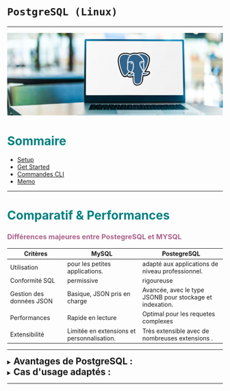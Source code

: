 # `PostgreSQL (Linux)`

---

![postegrean](assets/img/postgre_ban.webp)

<h1 style="color: #008080;">Sommaire </h1>

- [Setup](doc/setup_linux.md)
- [Get Started ](doc/get_started.md)
- [Commandes CLI](doc/commandes_cli.md)
- [Memo](doc/memo.md)

---

<h1 style="color: #008080;">Comparatif & Performances </h1>

<h3 style="color: #ab638c"> Différences majeures entre PostegreSQL et MYSQL </h2>

| Critères                 | MySQL                                      | PostegreSQL                                              |
| ------------------------ | ------------------------------------------ | -------------------------------------------------------- |
| Utilisation              | pour les petites applications.             | adapté aux applications de niveau professionnel.         |
| Conformité SQL           | permissive                                 | rigoureuse                                               |
| Gestion des données JSON | Basique, JSON pris en charge               | Avancée, avec le type JSONB pour stockage et indexation. |
| Performances             | Rapide en lecture                          | Optimal pour les requetes complexes                      |
| Extensibilité            | Limitée en extensions et personnalisation. | Très extensible avec de nombreuses extensions .          |

---

<details>
  <summary><strong style="font-size: 1.5em; font-weight: bold">Avantages de PostgreSQL :</strong></summary>

<span style="color: #ab638c"></span>

- **Conformité SQL** : PostgreSQL suit strictement les normes SQL en garantissant la fiabilité des applications complexes par une structure solide.

- **Transactions et ACID** : PostgreSQL applique les principes **ACID** pour des opérations de haute intégrité :

  - **Atomicité** : Une transaction est "tout ou rien" ; <span style="color: #ab638c">si une partie échoue, tout est annulé.</span>
  - **Cohérence** : <span style="color: #ab638c">La base reste organisée et valide avant et après chaque transaction.</span>
  - **Isolation** : <span style="color: #ab638c">Les transactions simultanées n’interfèrent pas entre elles</span>, garantissant des résultats précis.
  - **Durabilité** : <span style="color: #ab638c">Une fois validées, les données sont sauvegardées en permanence, même en cas de panne.</span>

- **Gestion avancée des données** : PostgreSQL prend en charge **JSONB** (format structuré pour des données complexes comme des objets JSON) et **PostGIS** (extension géospatiale, idéale pour les applications de cartographie).

- **Performance** : Excellente pour traiter de grandes quantités de données et des requêtes complexes, bien adapté aux écritures et lectures intensives.

</details>

<details>

<summary>
<strong style="font-size: 1.5em; font-weight: bold">
Cas d'usage adaptés :
</strong>

</summary>

- **Applications analytiques** : Idéal pour des analyses et rapports détaillés sur de grands volumes de données.
- **Banques et Finances** : Gère des transactions sûres et précises, parfait pour des opérations bancaires complexes.

- **Systèmes de gestion de données** : Excellente gestion de données variées comme des cartes géographiques ou des documents structurés (JSON).

- **Applications critiques** : Idéal pour des services **où la disponibilité et la sécurité sont essentielles**, comme les **services de santé et de sécurité.**
</details>

---
